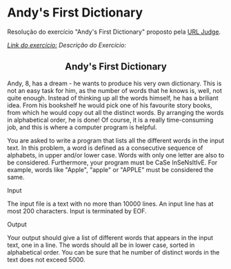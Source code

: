 # Andy's First Dictionary

Resolução do exercício "Andy's First Dictionary" proposto pela <a href="https://www.urionlinejudge.com.br/" target="_blank">URL Judge</a>.

<a href="https://www.urionlinejudge.com.br/judge/pt/problems/view/1215" target="_blank"><i>Link do exercício:</i></a>
<i>Descrição do Exercício:</i>

<h2 align="center">Andy's First Dictionary</h2>

Andy, 8, has a dream - he wants to produce his very own dictionary. This is not an easy task for him, as the number of words that he knows is, well, not quite enough. Instead of thinking up all the words himself, he has a briliant idea. From his bookshelf he would pick one of his favourite story books, from which he would copy out all the distinct words. By arranging the words in alphabetical order, he is done! Of course, it is a really time-consuming job, and this is where a computer program is helpful.

You are asked to write a program that lists all the different words in the input text. In this problem, a word is defined as a consecutive sequence of alphabets, in upper and/or lower case. Words with only one letter are also to be considered. Furthermore, your program must be CaSe InSeNsItIvE. For example, words like "Apple", "apple" or "APPLE" must be considered the same.

Input

The input file is a text with no more than 10000 lines. An input line has at most 200 characters. Input is terminated by EOF.

Output

Your output should give a list of different words that appears in the input text, one in a line. The words should all be in lower case, sorted in alphabetical order. You can be sure that he number of distinct words in the text does not exceed 5000.
